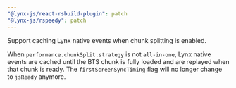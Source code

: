```yaml
---
"@lynx-js/react-rsbuild-plugin": patch
"@lynx-js/rspeedy": patch
---
```


Support caching Lynx native events when chunk splitting is enabled.

When `performance.chunkSplit.strategy` is not `all-in-one`, Lynx native events are cached until the BTS chunk is fully loaded and are replayed when that chunk is ready. The `firstScreenSyncTiming` flag will no longer change to `jsReady` anymore.
